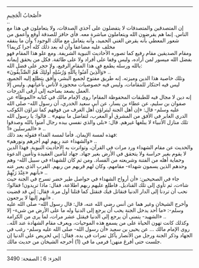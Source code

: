 ------------------------------------------------------------------------

أَصْحابُ الْجَحِيمِ»  
..  
إن المتصدقين والمتصدقات لا يتفضلون على آخذي الصدقات، ولا يتعاملون في هذا
مع الناس. إنما هم يقرضون الله ويتعاملون مباشرة معه. فأي حافز للصدقة أوقع
وأعمق من شعور المعطي بأنه يقرض الغني الحميد، وأنه يتعامل مع مالك الوجود؟
وأن ما ينفقه مخلف عليه مضاعفا وأن له بعد ذلك كله أجرا كريما؟  
ومقام الصديقين مقام رفيع كما تصوره الأحاديث النبوية الشريفة. ومع علو هذا
المقام فهو بفضل الله ميسور لمن أراده، وليس وقفا على أفراد ولا على طائفة.
فكل من يحقق إيمانه بالله ورسله يطمع في هذا المقام الرفيع، ولا حجر على
فضل الله:  
«وَالَّذِينَ آمَنُوا بِاللَّهِ وَرُسُلِهِ أُولئِكَ هُمُ الصِّدِّيقُونَ» ..  
وتلك خاصية هذا الدين وميزته. إنه طريق مفتوح لجميع البشر، وأفق يتطلع إليه
الجميع، ليس فيه احتكار للمقامات، وليس فيه خصوصيات محجوزة لأناس بأعيانهم.
وليس إلا العمل يصعد بصاحبه إلى أرقى الدرجات.  
إنه دين لا مجال فيه للطبقات المحفوظة المقام! روى الإمام مالك في كتابه
«الموطأ» عن صفوان بن سليم، عن عطاء بن يسار، عن أبي سعيد الخدري، أن رسول
الله- صلى الله عليه وسلم- قال: «إن أهل الجنة ليتراؤن أهل الغرف من فوقهم
كما تتراؤن الكوكب الدري الغابر في الأفق من المشرق أو المغرب، لتفاضل ما
بينهم» .. قالوا: يا رسول الله تلك منازل الأنبياء لا يبلغها غيرهم. قال:
«بلى والذي نفسي بيده رجال آمنوا بالله وصدقوا المرسلين «1» » ..  
فهذه لمسة الإيمان. فأما لمسة الفداء فقوله بعد ذلك:  
«والشهداء عند ربهم لهم أجرهم ونورهم» ..  
والحديث عن مقام الشهداء ورد مرات في القرآن، وتواترت به الأحاديث النبوية.
فهذا الدين لا يقوم بغير حراسة ولا يتحقق في الأرض بغير جهاد. جهاد لتأمين
العقيدة وتأمين الدعوة وحماية أهله من الفتنة وشريعته من الفساد. ومن ثم
كان للشهداء في سبيل الله- وهم وحدهم الذين يسمون شهداء- مقامهم، وكان لهم
قربهم من ربهم. القرب الذي يعبر عنه بأنهم «عِنْدَ رَبِّهِمْ» ..  
جاء في الصحيحين: «أن أرواح الشهداء في حواصل طير خضر تسرح في الجنة حيث
شاءت، ثم تأوي إلى تلك القناديل. فاطلع عليهم ربهم اطلاعة، فقال: ماذا
تريدون! فقالوا: نحب أن تردنا إلى الدار الدنيا فنقاتل فيك فنقتل كما قتلنا
أول مرة. فقال: إني قد قضيت أنهم إليها لا يرجعون» .  
وأخرج الشيخان وغير هما عن أنس رضي الله عنه، قال: قال رسول الله- صلى الله
عليه وسلم-: «ما أحد يدخل الجنة يحب أن يرجع إلى الدنيا وله ما على الأرض
من شيء- إلا الشهيد- يتمنى أن يرجع إلى الدنيا فيقتل عشر مرات، لما يرى من
الكرامة» ..  
وكذلك كانت تهون الحياة على من يسمع هذه الموحيات، ويعرف مقام الشهادة عند
الله.. روى الإمام مالك ... عن يحيى بن سعيد «أن رسول الله- صلى الله عليه
وسلم- رغب في الجهاد وذكر الجنة ورجل من الأنصار يأكل تمرات في يده. فقال:
إني لحريص على الدنيا إن جلست حتى أفرغ منهن! فرمى ما في (1) أخرجه الشيخان
من حديث مالك.

------------------------------------------------------------------------

الجزء: 6 ¦ الصفحة: 3490
